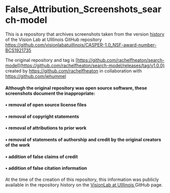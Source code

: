 # False_Attribution_Screenshots_search-model
This is a repository that archives screenshots taken from the version <a href="https://github.com/visionlabatuillinois/CASPER-1.0_NSF-award-number-BCS1921735/activity"> history </a> of the Vision Lab at UIllinois GitHub repository <repository> https://github.com/visionlabatuillinois/CASPER-1.0_NSF-award-number-BCS1921735 

The original repository and tag is [https://github.com/rachelfheaton/search-model](https://github.com/rachelfheaton/search-model/releases/tag/v1.0.0) created by https://github.com/rachelfheaton in collaboration with  https://github.com/jehummel


#### Although the original repository was open source software, these screenshots document the inappropriate:

#### • removal of open source license files 

#### • removal of copyright statements

#### • removal of attributions to prior work

#### • removal of statements of authorship and credit by the original creators of the work

#### • addition of false claims of credit

#### • addition of false citation information


At the time of the creation of this repository, this information was publicly available in the repository history on the <a href = "https://github.com/visionlabatuillinois"> VisionLab at UIllinois </a> GitHub page.
